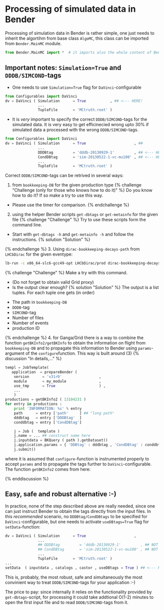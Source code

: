 # Processing of simulated data in Bender

Processing of simulation data in Bender is rather simple, one just needs to inherit the algortihm from base class `AlgoMC`, this class can be imported from  `Bender.MainMC` module.
```python
from Bender.MainMC import *  # it imports also the whole content of Bender.Main module 
```   

## Important notes: `Simulation=True` and `DDDB/SIMCOND`-tags 

  * One needs to use `Simulation=True` flag for `DaVinci`-configurable
```python
from Configurables import DaVinci
dv = DaVinci ( Simulation      = True           , ## <--- HERE!
               ...
               TupleFile       = 'MCtruth.root' )
``` 
  * It is *very* important to specify the correct `DDDB/SIMCOND`-tags for the simulated data. It is very easy to get efficinecied wrong upto 30% if simulated data a processed with the wrong `DDDB/SIMCOND`-tags. 
```python
from Configurables import DaVinci
dv = DaVinci ( Simulation      = True                      , ##
               ...
               DDDBtag         = 'dddb-20130929-1'         , ## <--- HERE!
               CondDBtag       = 'sim-20130522-1-vc-mu100' , ## <--- HERE!
               ...
               TupleFile       = 'MCtruth.root' )
```

Correct `DDDB/SIMCOND`-tags can be retrived in several  ways: 
  1. from `bookkeeping-DB` for the given production type
{% challenge "Challenge (only for those who knows how to do it)" %}
Do you know how to do it? If so make a try to use  this way. 
  * Please use the timer for comparison. 
{% endchallenge %}
  2. using the helper Bender scripts `get-dbtags` or `get-metainfo` for the given file 
{% challenge "Challenge" %}
Try to use these  scripts form the command line. 
  * Start with `get-dbtags -h` and `get-metainfo -h` and follow the instructions.
{% solution "Solution" %}
<script src="https://gist.github.com/VanyaBelyaev/8e316f81caaccda69cb3b7ced2abd5d5.js"/></script>
{% endchallenge %}
  3. Using `dirac-bookkeeping-decays-path` from `LHCbDirac` for the given eventype:
```bash
lb-run -c x86_64-slc6-gcc49-opt LHCbDirac/prod dirac-bookkeeping-decays-path 13104231
``` 
{% challenge "Challenge" %}
Make a try with this command. 
  * (Do not forget to obtain valid Grid proxy)
  * Is the output clear enough? 
{% solution "Solution" %}
The output is a list tuples. For each tuple one gets (in order)
   - The path in `bookkeeping-DB`
   - `DDDB`-tag
   - `SIMCOND`-tag
   - Number of files 
   - Number of events 
   - production ID 
<script src="https://gist.github.com/VanyaBelyaev/8f057332459d03bd0ea040b05d124f53.js"/></script>
{% endchallenge %}
  4. for Ganga/Grid there is a way to combine the function `getBKInfo2/getBKInfo` to obtain the information on flight from `bookkeeping-DB` and to propagate this information to Bender using `params`-argument of the `configure`function. This way is built around (3)
{% discussion "In details,..." %}
```python
templ = JobTemplate( 
   application  = prepareBender (
    version      = 'v31r0'                 ,
    module       = my_module               ,
    use_tmp      = True                    ) ,
    ...
    ) 
productions = getBKInfo2 ( 13104231 )
for entry in productions :
    print 'INFORMATION: %s' % entry 
    path      = entry ['path'     ] ## "long path"
    dddbtag   = entry ['DDDBtag'  ] 
    conddbtag = entry ['CondDBtag']

    j = Job (  template ) 
    j.name = ... ## construct name here
    j.inputdata = BKQuery ( path ).getDataset() 
    j.application.params = { 'DDBtag' : dddbtag , 'CondDBtag' : conddbtag } 
    j.submit() 
 ```
where it is assumed that `configure`-function is instrumented properly to accept `params` and to propagate the tags further to `DaVinci`-configurable. The function `getBKInfo2` comes from here:
<script src="https://gist.github.com/VanyaBelyaev/6a6ddd1ff87757ab322b2d6e23b7ede0.js"></script>
{% enddiscussion %}


##  Easy, safe and robust alternative :-)   
In practice, none of the step described above are really needed, since one can just instruct  Bender to obtain the tags directly from the input files.   In this _recommended_ scenario, no `DDDBtag/CondDBtags` to be specified  for `DaVinci`-configurable, but one needs to activate `useDBtags=True` flag for `setData`-function:
```python
dv = DaVinci ( Simulation      = True                      , 
               ...
               ## DDDBtag         = 'dddb-20130929-1'         , ## NOT NEEDED
               ## CondDBtag       = 'sim-20130522-1-vc-mu100' , ## NOT NEEDED
               ...
               TupleFile       = 'MCtruth.root' )
...
setData  ( inputdata , catalogs , castor , useDBtags = True ) ## <--- HERE!
```
This is, probably, the most robust, safe and simultaneously the most convinient way 
to treat `DDDB/SIMCOND`-tags for your application :-) 

The price to pay: since internally it relies on the functionality provided by `get-dbtags`-script, 
for processing it could take addtional O(1-2) minutes to open the first input file 
and to read `DDDB/SIMCOND`-tags from it.  


